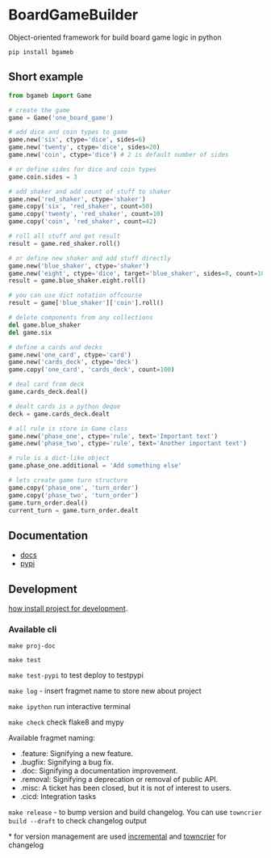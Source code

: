 # BoardGameBuilder

Object-oriented framework for build board game logic in python

`pip install bgameb`

## Short example

```python
from bgameb import Game

# create the game
game = Game('one_board_game')

# add dice and coin types to game
game.new('six', ctype='dice', sides=6)
game.new('twenty', ctype='dice', sides=20)
game.new('coin', ctype='dice') # 2 is default number of sides

# or define sides for dice and coin types
game.coin.sides = 3

# add shaker and add count of stuff to shaker
game.new('red_shaker', ctype='shaker')
game.copy('six', 'red_shaker', count=50)
game.copy('twenty', 'red_shaker', count=10)
game.copy('coin', 'red_shaker', count=42)

# roll all stuff and get result
result = game.red_shaker.roll()

# or define new shaker and add stuff directly
game.new('blue_shaker', ctype='shaker')
game.new('eight', ctype='dice', target='blue_shaker', sides=8, count=10)
result = game.blue_shaker.eight.roll()

# you can use dict notation offcourse
result = game['blue_shaker']['coin'].roll()

# delete components from any collections
del game.blue_shaker
del game.six

# define a cards and decks
game.new('one_card', ctype='card')
game.new('cards_deck', ctype='deck')
game.copy('one_card', 'cards_deck', count=100)

# deal card from deck
game.cards_deck.deal()

# dealt cards is a python deque
deck = game.cards_deck.dealt

# all rule is store in Game class
game.new('phase_one', ctype='rule', text='Important text')
game.new('phase_two', ctype='rule', text='Another important text')

# rule is a dict-like object
game.phase_one.additional = 'Add something else'

# lets create game turn structure
game.copy('phase_one', 'turn_order')
game.copy('phase_two', 'turn_order')
game.turn_order.deal()
current_turn = game.turn_order.dealt
```

## Documentation

- [docs](https://konstantinklepikov.github.io/BoardGameBuilder/)
- [pypi](https://pypi.org/project/bgameb/)

## Development

[how install project for development](https://konstantinklepikov.github.io/BoardGameBuilder/usage.html).

### Available cli

`make proj-doc`

`make test`

`make test-pypi` to test deploy to testpypi

`make log` - insert fragmet name to store new about project

`make ipython` run interactive terminal

`make check` check flake8 and mypy

Available fragmet naming:

- .feature: Signifying a new feature.
- .bugfix: Signifying a bug fix.
- .doc: Signifying a documentation improvement.
- .removal: Signifying a deprecation or removal of public API.
- .misc: A ticket has been closed, but it is not of interest to users.
- .cicd: Integration tasks

`make release` - to bump version and build changelog. You can use `towncrier build --draft` to check changelog output

\* for version management are used [incremental](https://github.com/twisted/incremental) and [towncrier](https://pypi.org/project/towncrier/) for changelog
